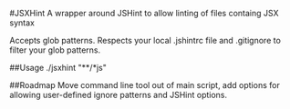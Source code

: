 #JSXHint
A wrapper around JSHint to allow linting of files containg JSX syntax

Accepts glob patterns. Respects your local .jshintrc file and .gitignore to filter your glob patterns.

##Usage
./jsxhint "**/*js"

##Roadmap
Move command line tool out of main script, add options for allowing user-defined ignore patterns and JSHint options.